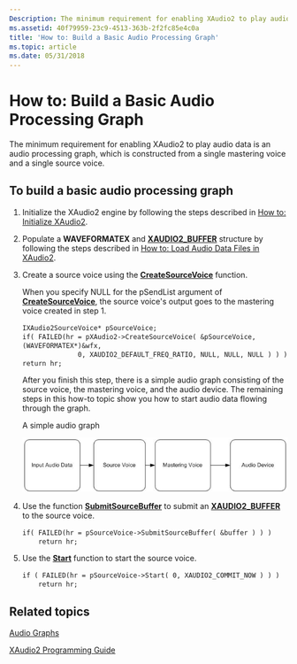 ```yaml
---
Description: The minimum requirement for enabling XAudio2 to play audio data is an audio processing graph, which is constructed from a single mastering voice and a single source voice.
ms.assetid: 40f79959-23c9-4513-363b-2f2fc85e4c0a
title: 'How to: Build a Basic Audio Processing Graph'
ms.topic: article
ms.date: 05/31/2018
---
```


# How to: Build a Basic Audio Processing Graph

The minimum requirement for enabling XAudio2 to play audio data is an audio processing graph, which is constructed from a single mastering voice and a single source voice.

## To build a basic audio processing graph

1.  Initialize the XAudio2 engine by following the steps described in [How to: Initialize XAudio2](how-to--initialize-xaudio2.md).
2.  Populate a **WAVEFORMATEX** and [**XAUDIO2\_BUFFER**](/windows/desktop/api/xaudio2/ns-xaudio2-xaudio2_buffer) structure by following the steps described in [How to: Load Audio Data Files in XAudio2](how-to--load-audio-data-files-in-xaudio2.md).
3.  Create a source voice using the [**CreateSourceVoice**](https://msdn.microsoft.com/en-us/library/Ee418607(v=VS.85).aspx) function.

    When you specify NULL for the pSendList argument of [**CreateSourceVoice**](https://msdn.microsoft.com/en-us/library/Ee418607(v=VS.85).aspx), the source voice's output goes to the mastering voice created in step 1.

    ```
    IXAudio2SourceVoice* pSourceVoice;
    if( FAILED(hr = pXAudio2->CreateSourceVoice( &pSourceVoice, (WAVEFORMATEX*)&wfx,
                  0, XAUDIO2_DEFAULT_FREQ_RATIO, NULL, NULL, NULL ) ) ) return hr;
    ```

    

    After you finish this step, there is a simple audio graph consisting of the source voice, the mastering voice, and the audio device. The remaining steps in this how-to topic show you how to start audio data flowing through the graph.

    A simple audio graph

    ![a simple audio graph.](images/xaudio2-audio-graph.png)

4.  Use the function [**SubmitSourceBuffer**](https://msdn.microsoft.com/en-us/library/Ee418473(v=VS.85).aspx) to submit an [**XAUDIO2\_BUFFER**](/windows/desktop/api/xaudio2/ns-xaudio2-xaudio2_buffer) to the source voice.

    ```
    if( FAILED(hr = pSourceVoice->SubmitSourceBuffer( &buffer ) ) )
        return hr;
    ```

    

5.  Use the [**Start**](https://msdn.microsoft.com/en-us/library/Ee418471(v=VS.85).aspx) function to start the source voice.

    ```
    if ( FAILED(hr = pSourceVoice->Start( 0, XAUDIO2_COMMIT_NOW ) ) )
        return hr;
    ```

    

## Related topics

<dl> <dt>

[Audio Graphs](audio-graphs.md)
</dt> <dt>

[XAudio2 Programming Guide](programming-guide.md)
</dt> </dl>

 

 



